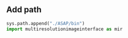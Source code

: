 ## Add path

```python
sys.path.append("./ASAP/bin")
import multiresolutionimageinterface as mir
```

